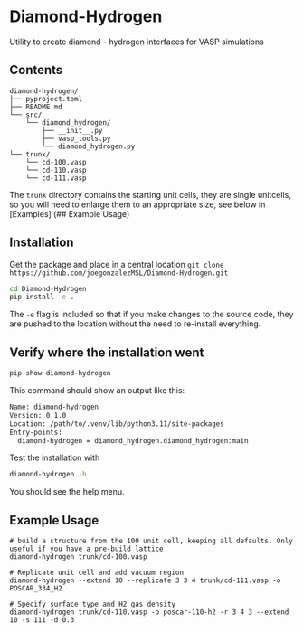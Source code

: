 # Diamond-Hydrogen
Utility to create diamond - hydrogen interfaces for VASP simulations

## Contents
```
diamond-hydrogen/
├── pyproject.toml
├── README.md
└── src/
    └── diamond_hydrogen/
        ├── __init__.py
        ├── vasp_tools.py
        └── diamond_hydrogen.py
└── trunk/
    └── cd-100.vasp
    └── cd-110.vasp
    └── cd-111.vasp
```

The `trunk` directory contains the starting unit cells, they are single unitcells, so you will need to enlarge them to an appropriate size, see below in [Examples] (## Example Usage)

## Installation
Get the package and place in a central location
`git clone https://github.com/joegonzalezMSL/Diamond-Hydrogen.git`
```bash
cd Diamond-Hydrogen
pip install -e .
```
The `-e` flag is included so that if you make changes to the source code, they are pushed to the location without the need to re-install everything.

## Verify where the installation went
```bash
pip show diamond-hydrogen
```

This command should show an output like this:
```bash
Name: diamond-hydrogen
Version: 0.1.0
Location: /path/to/.venv/lib/python3.11/site-packages
Entry-points:
  diamond-hydrogen = diamond_hydrogen.diamond_hydrogen:main
```

Test the installation with
```bash
diamond-hydrogen -h
```

You should see the help menu.


## Example Usage

```
# build a structure from the 100 unit cell, keeping all defaults. Only useful if you have a pre-build lattice
diamond-hydrogen trunk/cd-100.vasp

# Replicate unit cell and add vacuum region
diamond-hydrogen --extend 10 --replicate 3 3 4 trunk/cd-111.vasp -o POSCAR_334_H2

# Specify surface type and H2 gas density
diamond-hydrogen trunk/cd-110.vasp -o poscar-110-h2 -r 3 4 3 --extend 10 -s 111 -d 0.3
```

